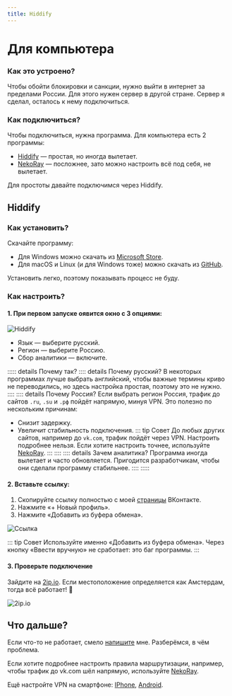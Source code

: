 ```yaml
---
title: Hiddify
---
```


# Для компьютера

### Как это устроено?

Чтобы обойти блокировки и санкции, нужно выйти в интернет за пределами России. Для этого нужен сервер в другой стране. Сервер я сделал, осталось к нему подключиться.

### Как подключиться?

Чтобы подключиться, нужна программа. Для компьютера есть 2 программы:

- [Hiddify](/computer/hiddify#hiddify) — простая, но иногда вылетает.
- [NekoRay](/computer/nekoray.md) — посложнее, зато можно настроить всё под себя, не вылетает.

Для простоты давайте подключимся через Hiddify.

## Hiddify

### Как установить?

Скачайте программу:

- Для Windows можно скачать из [Microsoft Store](https://apps.microsoft.com/detail/9pdfnl3qv2s5?hl=ru-ru&gl=US).
- Для macOS и Linux (и для Windows тоже) можно скачать из [GitHub](https://github.com/hiddify/hiddify-next/releases).

Установить легко, поэтому показывать процесс не буду.

### Как настроить?

#### 1. При первом запуске оявится окно с 3 опциями:

![Hiddify](/computer/hiddify.png)

- Язык — выберите русский.
- Регион — выберите Россию.
- Сбор аналитики — включите.

::::: details Почему так?
:::: details Почему русский?
В некоторых программах лучше выбрать английский, чтобы важные термины криво не переводились, но здесь настройка простая, поэтому это не нужно.
::::
:::: details Почему Россия?
Если выбрать регион Россия, трафик до сайтов `.ru`, `.su` и `.рф` пойдёт напрямую, минуя VPN. Это полезно по нескольким причинам:
- Снизит задержку.
- Увеличит стабильность подключения.
::: tip Совет
До любых других сайтов, например до `vk.com`, трафик пойдёт через VPN. Настроить подробнее нельзя. Если хотите настроить точнее, используйте [NekoRay](/computer/nekoray).
:::
::::
:::: details Зачем аналитика?
Программа иногда вылетает и часто обновляется. Пригодится разработчикам, чтобы они сделали программу стабильнее.
::::
:::::

#### 2. Вставьте ссылку:

1. Скопируйте ссылку полностью с моей [страницы](https://vk.com/vova3141592) ВКонтакте.
2. Нажмите «+ Новый профиль».
3. Нажмите «Добавить из буфера обмена».

![Ссылка](/computer/hiddify3.png)

::: tip Совет
Используйте именно «Добавить из буфера обмена». Через кнопку «Ввести вручную» не сработает: это баг программы.
:::

#### 3. Проверьте подключение

Зайдите на [2ip.io](https://2ip.io/). Если местоположение определяется как Амстердам, тогда всё работает! 🎉

![2ip.io](/computer/hiddify4.png)

## Что дальше?

Если что-то не работает, смело [напишите](https://vk.com/vova3141592) мне. Разберёмся, в чём проблема.

Если хотите подробнее настроить правила маршрутизации, например, чтобы трафик до vk.com шёл напрямую, используйте [NekoRay](/computer/nekoray).

Ещё настройте VPN на смартфоне: [IPhone](/iphone/streisand.md), [Android](/android/hiddify.md).